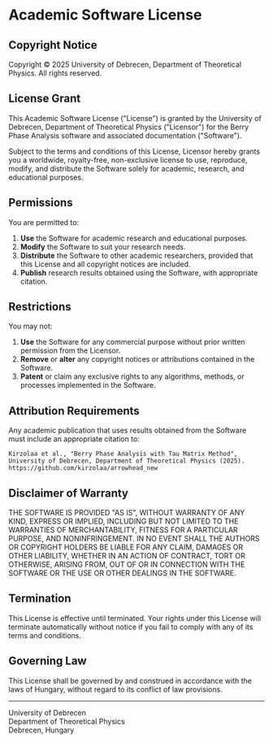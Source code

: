 # Academic Software License

## Copyright Notice

Copyright © 2025 University of Debrecen, Department of Theoretical Physics. All rights reserved.

## License Grant

This Academic Software License ("License") is granted by the University of Debrecen, Department of Theoretical Physics ("Licensor") for the Berry Phase Analysis software and associated documentation ("Software").

Subject to the terms and conditions of this License, Licensor hereby grants you a worldwide, royalty-free, non-exclusive license to use, reproduce, modify, and distribute the Software solely for academic, research, and educational purposes.

## Permissions

You are permitted to:

1. **Use** the Software for academic research and educational purposes.
2. **Modify** the Software to suit your research needs.
3. **Distribute** the Software to other academic researchers, provided that this License and all copyright notices are included.
4. **Publish** research results obtained using the Software, with appropriate citation.

## Restrictions

You may not:

1. **Use** the Software for any commercial purpose without prior written permission from the Licensor.
2. **Remove** or **alter** any copyright notices or attributions contained in the Software.
3. **Patent** or claim any exclusive rights to any algorithms, methods, or processes implemented in the Software.

## Attribution Requirements

Any academic publication that uses results obtained from the Software must include an appropriate citation to:

```
Kirzolaa et al., "Berry Phase Analysis with Tau Matrix Method", University of Debrecen, Department of Theoretical Physics (2025).
https://github.com/kirzolaa/arrowhead_new
```

## Disclaimer of Warranty

THE SOFTWARE IS PROVIDED "AS IS", WITHOUT WARRANTY OF ANY KIND, EXPRESS OR IMPLIED, INCLUDING BUT NOT LIMITED TO THE WARRANTIES OF MERCHANTABILITY, FITNESS FOR A PARTICULAR PURPOSE, AND NONINFRINGEMENT. IN NO EVENT SHALL THE AUTHORS OR COPYRIGHT HOLDERS BE LIABLE FOR ANY CLAIM, DAMAGES OR OTHER LIABILITY, WHETHER IN AN ACTION OF CONTRACT, TORT OR OTHERWISE, ARISING FROM, OUT OF OR IN CONNECTION WITH THE SOFTWARE OR THE USE OR OTHER DEALINGS IN THE SOFTWARE.

## Termination

This License is effective until terminated. Your rights under this License will terminate automatically without notice if you fail to comply with any of its terms and conditions.

## Governing Law

This License shall be governed by and construed in accordance with the laws of Hungary, without regard to its conflict of law provisions.

---

University of Debrecen  
Department of Theoretical Physics  
Debrecen, Hungary